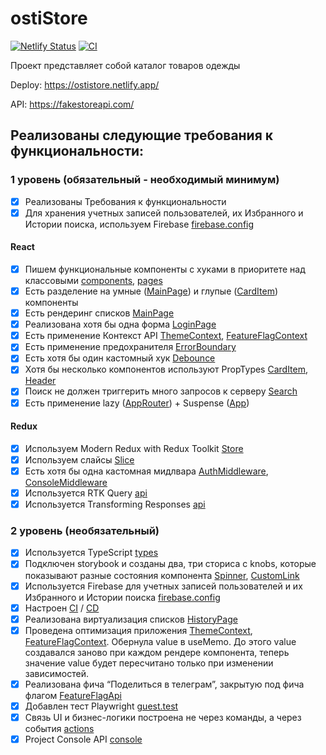 # ostiStore

[![Netlify Status](https://api.netlify.com/api/v1/badges/45b07e86-afd6-4eb8-9226-105c751be5e2/deploy-status)](https://app.netlify.com/sites/ostistore/deploys)
[![CI](https://github.com/lesjok/ostiStore/actions/workflows/ci.yml/badge.svg)](https://github.com/lesjok/ostiStore/actions/workflows/ci.yml)

Проект представляет собой каталог товаров одежды

Deploy: https://ostistore.netlify.app/

API: https://fakestoreapi.com/

## Реализованы следующие требования к функциональности:

### 1 уровень (обязательный - необходимый минимум)

- [x] Реализованы Требования к функциональности
- [x] Для хранения учетных записей пользователей, их Избранного и Истории поиска, используем Firebase [firebase.config](https://github.com/lesjok/ostiStore/blob/main/src/firebase/firebase.config.ts)

#### React

- [x] Пишем функциональные компоненты с хуками в приоритете над классовыми [components](https://github.com/lesjok/ostiStore/tree/main/src/components), [pages](https://github.com/lesjok/ostiStore/tree/main/src/pages)
- [x] Есть разделение на умные ([MainPage](https://github.com/lesjok/ostiStore/blob/main/src/pages/MainPage/MainPage.tsx)) и глупые ([CardItem](https://github.com/lesjok/ostiStore/blob/main/src/components/CardItem/CardItem.tsx)) компоненты
- [x] Есть рендеринг списков [MainPage](https://github.com/lesjok/ostiStore/blob/main/src/pages/MainPage/MainPage.tsx)
- [x] Реализована хотя бы одна форма [LoginPage](https://github.com/lesjok/ostiStore/blob/main/src/pages/LoginPage/LoginPage.tsx)
- [x] Есть применение Контекст API [ThemeContext](https://github.com/lesjok/ostiStore/blob/main/src/contexts/ThemeContext.tsx), [FeatureFlagContext](https://github.com/lesjok/ostiStore/blob/main/src/contexts/FeatureFlagContext.tsx)
- [x] Есть применение предохранителя [ErrorBoundary](https://github.com/lesjok/ostiStore/blob/main/src/components/MyErrorBoundary/MyErrorBoundary.tsx)
- [x] Есть хотя бы один кастомный хук [Debounce](https://github.com/lesjok/ostiStore/blob/main/src/hooks/debounce.tsx)
- [x] Хотя бы несколько компонентов используют PropTypes [CardItem](https://github.com/lesjok/ostiStore/blob/main/src/components/CardItem/CardItem.tsx), [Header](https://github.com/lesjok/ostiStore/blob/main/src/components/Header/Header.tsx)
- [x] Поиск не должен триггерить много запросов к серверу [Search](https://github.com/lesjok/ostiStore/blob/main/src/components/Search/Search.tsx)
- [x] Есть применение lazy ([AppRouter](https://github.com/lesjok/ostiStore/blob/main/src/router/AppRouter.tsx)) + Suspense ([App](https://github.com/lesjok/ostiStore/blob/main/src/App.tsx))

#### Redux

- [x] Используем Modern Redux with Redux Toolkit [Store](https://github.com/lesjok/ostiStore/blob/main/src/redux/store.ts)
- [x] Используем слайсы [Slice](https://github.com/lesjok/ostiStore/blob/main/src/redux/slice.ts)
- [x] Есть хотя бы одна кастомная мидлвара [AuthMiddleware](https://github.com/lesjok/ostiStore/blob/main/src/middlewares/authMiddleware.ts), [ConsoleMiddleware](https://github.com/lesjok/ostiStore/blob/main/src/middlewares/consoleMiddleware.ts)
- [x] Используется RTK Query [api](https://github.com/lesjok/ostiStore/blob/main/src/redux/api.ts)
- [x] Используется Transforming Responses [api](https://github.com/lesjok/ostiStore/blob/main/src/redux/api.ts)

### 2 уровень (необязательный)

- [x] Используeтся TypeScript [types](https://github.com/lesjok/ostiStore/blob/main/src/types/type.ts)
- [x] Подключен storybook и созданы два, три сториса с knobs, которые показывают разные состояния компонента [Spinner](https://github.com/lesjok/ostiStore/blob/main/src/components/Spinner/Spinner.stories.tsx), [CustomLink](https://github.com/lesjok/ostiStore/blob/main/src/ui/CustomLink.stories.tsx)
- [x] Используется Firebase для учетных записей пользователей и их Избранного и Истории поиска [firebase.config](https://github.com/lesjok/ostiStore/blob/main/src/firebase/firebase.config.ts)
- [x] Настроен [CI](https://github.com/lesjok/ostiStore/blob/main/.github/workflows/ci.yml) / [CD](https://github.com/lesjok/ostiStore/blob/main/.github/workflows/cd.yml)
- [x] Реализована виртуализация списков [HistoryPage](https://github.com/lesjok/ostiStore/blob/main/src/pages/HistoryPage/HistoryPage.tsx)
- [x] Проведена оптимизация приложения [ThemeContext](https://github.com/lesjok/ostiStore/blob/main/src/contexts/ThemeContext.tsx), [FeatureFlagContext](https://github.com/lesjok/ostiStore/blob/main/src/contexts/FeatureFlagContext.tsx). Обернула value в useMemo. До этого value создавался заново при каждом рендере компонента, теперь значение value будет пересчитано только при изменении зависимостей.
- [x] Реализована фича “Поделиться в телеграм”, закрытую под фича флагом [FeatureFlagApi](https://github.com/lesjok/ostiStore/blob/main/src/features/FeatureFlagApi.ts)
- [x] Добавлен тест Playwright [guest.test](https://github.com/lesjok/ostiStore/blob/main/tests/guest.test.ts)
- [x] Связь UI и бизнес-логики построена не через команды, а через события [actions](https://github.com/lesjok/ostiStore/blob/main/src/redux/actions.ts)
- [x] Project Console API [console](https://github.com/lesjok/ostiStore/blob/main/src/consoleAPI/console.ts)
